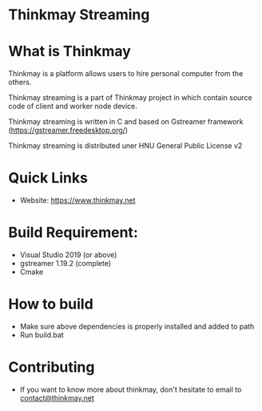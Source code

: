 # Thinkmay Streaming 

# What is Thinkmay
Thinkmay is a platform allows users to hire personal computer from the others.

Thinkmay streaming is a part of Thinkmay project in which contain source code of client and worker node device.

Thinkmay streaming is written in C and based on Gstreamer framework (https://gstreamer.freedesktop.org/) 

Thinkmay streaming is distributed uner HNU General Public License v2 
# Quick Links
- Website: https://www.thinkmay.net

# Build Requirement: 
- Visual Studio 2019 (or above)
- gstreamer 1.19.2 (complete)
- Cmake
# How to build
- Make sure above dependencies is properly installed and added to path
- Run build.bat
# Contributing
- If you want to know more about thinkmay, don't hesitate to email to contact@thinkmay.net
